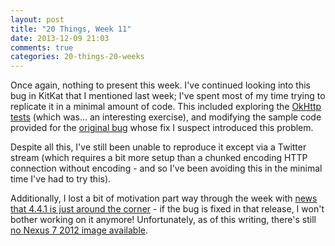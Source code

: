 ```yaml
---
layout: post
title: "20 Things, Week 11"
date: 2013-12-09 21:03
comments: true
categories: 20-things-20-weeks
---
```


Once again, nothing to present this week. I've continued looking into this bug in KitKat that I mentioned last week; I've spent most of my time trying to replicate it in a minimal amount of code. This included exploring the [OkHttp tests](https://github.com/square/okhttp) (which was... an interesting exercise), and modifying the sample code provided for the [original bug](https://code.google.com/p/android/issues/detail?id=38817) whose fix I suspect introduced this problem.

Despite all this, I've still been unable to reproduce it except via a Twitter stream (which requires a bit more setup than a chunked encoding HTTP connection without encoding - and so I've been avoiding this in the minimal time I've had to try this).

Additionally, I lost a bit of motivation part way through the week with [news that 4.4.1 is just around the corner](http://www.xda-developers.com/android/android-4-4-1-update-for-the-nexus-5-now-live/) - if the bug is fixed in that release, I won't bother working on it anymore! Unfortunately, as of this writing, there's still [no Nexus 7 2012 image available](https://developers.google.com/android/nexus/images).
